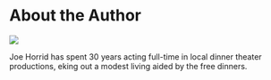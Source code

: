 # About the Author

![](author.png)

Joe Horrid has spent 30 years acting full-time in local dinner theater
productions, eking out a modest living aided by the free dinners.
